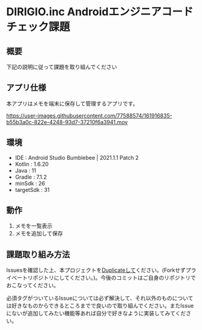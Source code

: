 # DIRIGIO.inc Androidエンジニアコードチェック課題

## 概要
下記の説明に従って課題を取り組んでください

## アプリ仕様

本アプリはメモを端末に保存して管理するアプリです。

https://user-images.githubusercontent.com/77588574/161916835-b55b3a0c-822e-4248-93d7-37210f6a3941.mov

## 環境
- IDE : Android Studio Bumblebee | 2021.1.1 Patch 2
- Kotlin : 1.6.20
- Java : 11
- Gradle : 7.1.2
- minSdk : 26
- targetSdk : 31

## 動作
1. メモを一覧表示
2. メモを追加して保存

## 課題取り組み方法
Issuesを確認した上、本プロジェクトを[Duplicateして](https://docs.github.com/en/repositories/creating-and-managing-repositories/duplicating-a-repository)ください。(Forkせずプライベートリポジトリにしてください。)。今後のコミットはご自身のリポジトリでおこなってください。

必須タグがついているIssueについては必ず解決して、それ以外のものについては好きなものからできるところまでで良いので取り組んでください。またIssueにないが追加してみたい機能等あれば自分で好きなように実装してみてください。
